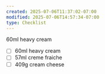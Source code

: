 ```yaml
---
created: 2025-07-06T11:37:02-07:00
modified: 2025-07-06T14:57:34-07:00
type: Checklist
---
```


60ml heavy cream
- [ ] 60ml heavy cream
- [ ] 57ml creme fraiche
- [ ] 409g cream cheese
